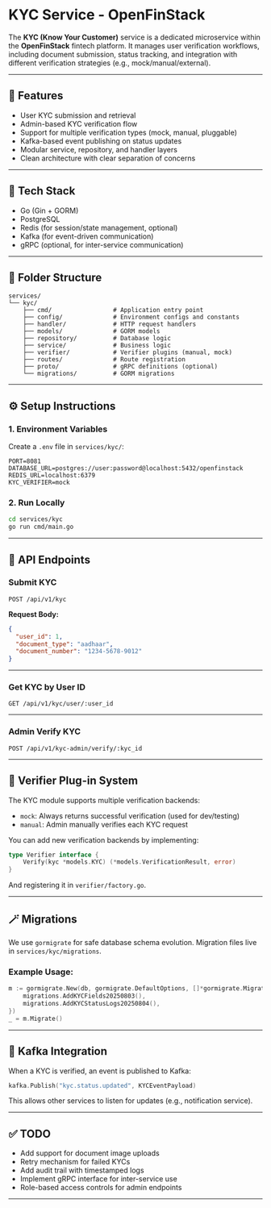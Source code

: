 # KYC Service - OpenFinStack

The **KYC (Know Your Customer)** service is a dedicated microservice within the **OpenFinStack** fintech platform. It manages user verification workflows, including document submission, status tracking, and integration with different verification strategies (e.g., mock/manual/external).

---

## 🚀 Features

- User KYC submission and retrieval  
- Admin-based KYC verification flow  
- Support for multiple verification types (mock, manual, pluggable)  
- Kafka-based event publishing on status updates  
- Modular service, repository, and handler layers  
- Clean architecture with clear separation of concerns

---

## 🧱 Tech Stack

- Go (Gin + GORM)  
- PostgreSQL  
- Redis (for session/state management, optional)  
- Kafka (for event-driven communication)  
- gRPC (optional, for inter-service communication)

---

## 📁 Folder Structure

```
services/
└── kyc/
    ├── cmd/                 # Application entry point
    ├── config/              # Environment configs and constants
    ├── handler/             # HTTP request handlers
    ├── models/              # GORM models
    ├── repository/          # Database logic
    ├── service/             # Business logic
    ├── verifier/            # Verifier plugins (manual, mock)
    ├── routes/              # Route registration
    ├── proto/               # gRPC definitions (optional)
    └── migrations/          # GORM migrations
```

---

## ⚙️ Setup Instructions

### 1. Environment Variables

Create a `.env` file in `services/kyc/`:

```
PORT=8081
DATABASE_URL=postgres://user:password@localhost:5432/openfinstack
REDIS_URL=localhost:6379
KYC_VERIFIER=mock
```

### 2. Run Locally

```bash
cd services/kyc
go run cmd/main.go
```

---

## 📌 API Endpoints

### Submit KYC

```
POST /api/v1/kyc
```

**Request Body:**

```json
{
  "user_id": 1,
  "document_type": "aadhaar",
  "document_number": "1234-5678-9012"
}
```

---

### Get KYC by User ID

```
GET /api/v1/kyc/user/:user_id
```

---

### Admin Verify KYC

```
POST /api/v1/kyc-admin/verify/:kyc_id
```

---

## 🔁 Verifier Plug-in System

The KYC module supports multiple verification backends:

- `mock`: Always returns successful verification (used for dev/testing)  
- `manual`: Admin manually verifies each KYC request  

You can add new verification backends by implementing:

```go
type Verifier interface {
    Verify(kyc *models.KYC) (*models.VerificationResult, error)
}
```

And registering it in `verifier/factory.go`.

---

## 🪄 Migrations

We use `gormigrate` for safe database schema evolution. Migration files live in `services/kyc/migrations`.

### Example Usage:

```go
m := gormigrate.New(db, gormigrate.DefaultOptions, []*gormigrate.Migration{
    migrations.AddKYCFields20250803(),
    migrations.AddKYCStatusLogs20250804(),
})
_ = m.Migrate()
```

---

## 📣 Kafka Integration

When a KYC is verified, an event is published to Kafka:

```go
kafka.Publish("kyc.status.updated", KYCEventPayload)
```

This allows other services to listen for updates (e.g., notification service).

---

## ✅ TODO

- Add support for document image uploads  
- Retry mechanism for failed KYCs  
- Add audit trail with timestamped logs  
- Implement gRPC interface for inter-service use  
- Role-based access controls for admin endpoints

---
